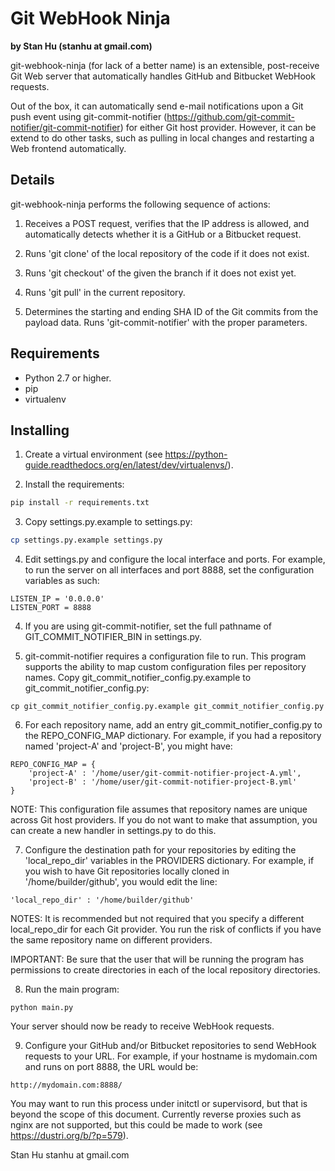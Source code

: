 # Git WebHook Ninja

__by Stan Hu (stanhu at gmail.com)__

git-webhook-ninja (for lack of a better name) is an extensible, post-receive
Git Web server that automatically handles GitHub and Bitbucket WebHook
requests.

Out of the box, it can automatically send e-mail notifications upon a Git push
event using git-commit-notifier
(https://github.com/git-commit-notifier/git-commit-notifier) for either Git host
provider.  However, it can be extend to do other tasks, such as pulling in
local changes and restarting a Web frontend automatically.

## Details

git-webhook-ninja performs the following sequence of actions:

1. Receives a POST request, verifies that the IP address is allowed, and
   automatically detects whether it is a GitHub or a Bitbucket request.

2. Runs 'git clone' of the local repository of the code if it does not exist.

3. Runs 'git checkout' of the given the branch if it does not exist yet.

4. Runs 'git pull' in the current repository.

5. Determines the starting and ending SHA ID of the Git commits from the payload data.
   Runs 'git-commit-notifier' with the proper parameters.

## Requirements

* Python 2.7 or higher.
* pip
* virtualenv

## Installing

1.  Create a virtual environment (see https://python-guide.readthedocs.org/en/latest/dev/virtualenvs/).

2.  Install the requirements:

```bash
pip install -r requirements.txt
```

3.  Copy settings.py.example to settings.py:

```bash
cp settings.py.example settings.py
```

4.  Edit settings.py and configure the local interface and ports.  For example, to run the
server on all interfaces and port 8888, set the configuration variables as such:
```
LISTEN_IP = '0.0.0.0'
LISTEN_PORT = 8888
```

4.  If you are using git-commit-notifier, set the full pathname of GIT_COMMIT_NOTIFIER_BIN in
settings.py.

5.  git-commit-notifier requires a configuration file to run.  This program supports the ability
to map custom configuration files per repository names.  Copy git_commit_notifier_config.py.example
to git_commit_notifier_config.py:

```
cp git_commit_notifier_config.py.example git_commit_notifier_config.py
```

6.  For each repository name, add an entry git_commit_notifier_config.py to the REPO_CONFIG_MAP
 dictionary.  For example, if you had a repository named 'project-A' and 'project-B', you might have:

```
REPO_CONFIG_MAP = {
    'project-A' : '/home/user/git-commit-notifier-project-A.yml',
    'project-B' : '/home/user/git-commit-notifier-project-B.yml'
}
```

NOTE: This configuration file assumes that repository names are unique across Git host providers.
If you do not want to make that assumption, you can create a new handler in settings.py
to do this.

7.  Configure the destination path for your repositories by editing the 'local_repo_dir'
variables in the PROVIDERS dictionary.  For example, if you wish to have Git repositories locally
cloned in '/home/builder/github', you would edit the line:

```
'local_repo_dir' : '/home/builder/github'
```

NOTES: It is recommended but not required that you specify a different
local_repo_dir for each Git provider.  You run the risk of conflicts if you
have the same repository name on different providers.

IMPORTANT: Be sure that the user that will be running the program has
permissions to create directories in each of the local repository directories.

8.  Run the main program:

```
python main.py
```

Your server should now be ready to receive WebHook requests.

9.  Configure your GitHub and/or Bitbucket repositories to send WebHook requests to your
URL.  For example, if your hostname is mydomain.com and runs on port 8888, the URL would be:

```
http://mydomain.com:8888/
```

You may want to run this process under initctl or supervisord, but that is beyond the scope
of this document.  Currently reverse proxies such as nginx are not supported, but this could
be made to work (see https://dustri.org/b/?p=579).

Stan Hu
stanhu at gmail.com